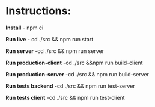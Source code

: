 # **Instructions**:

**Install** - npm ci

**Run live** - cd ./src && npm run start

**Run server** -cd ./src && npm run server

**Run production-client** -cd ./src &&npm run build-client

**Run production-server** -cd ./src && npm run build-server

**Run tests backend** -cd ./src && npm run test-server

**Run tests client** -cd ./src && npm run test-client

